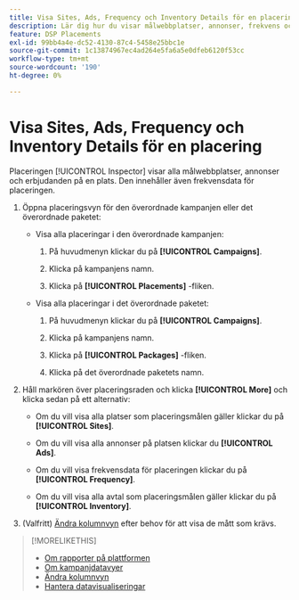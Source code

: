 ```yaml
---
title: Visa Sites, Ads, Frequency och Inventory Details för en placering
description: Lär dig hur du visar målwebbplatser, annonser, frekvens och inventeringsdata för en placering.
feature: DSP Placements
exl-id: 99bb4a4e-dc52-4130-87c4-5458e25bbc1e
source-git-commit: 1c13874967ec4ad264e5fa6a5e0dfeb6120f53cc
workflow-type: tm+mt
source-wordcount: '190'
ht-degree: 0%

---
```


# Visa Sites, Ads, Frequency och Inventory Details för en placering

Placeringen [!UICONTROL Inspector] visar alla målwebbplatser, annonser och erbjudanden på en plats. Den innehåller även frekvensdata för placeringen.

1. Öppna placeringsvyn för den överordnade kampanjen eller det överordnade paketet:

   * Visa alla placeringar i den överordnade kampanjen:

      1. På huvudmenyn klickar du på **[!UICONTROL Campaigns]**.

      1. Klicka på kampanjens namn.

      1. Klicka på **[!UICONTROL Placements]** -fliken.
   * Visa alla placeringar i det överordnade paketet:

      1. På huvudmenyn klickar du på **[!UICONTROL Campaigns]**.

      1. Klicka på kampanjens namn.

      1. Klicka på **[!UICONTROL Packages]** -fliken.

      1. Klicka på det överordnade paketets namn.


1. Håll markören över placeringsraden och klicka **[!UICONTROL More]** och klicka sedan på ett alternativ:

   * Om du vill visa alla platser som placeringsmålen gäller klickar du på **[!UICONTROL Sites]**.

   * Om du vill visa alla annonser på platsen klickar du **[!UICONTROL Ads]**.

   * Om du vill visa frekvensdata för placeringen klickar du på **[!UICONTROL Frequency]**.

   * Om du vill visa alla avtal som placeringsmålen gäller klickar du på **[!UICONTROL Inventory]**.

1. (Valfritt) [Ändra kolumnvyn](column-view-change.md) efter behov för att visa de mått som krävs.

>[!MORELIKETHIS]
>
>* [Om rapporter på plattformen](campaign-reports-about.md)
>* [Om kampanjdatavyer](campaign-data-views-about.md)
>* [Ändra kolumnvyn](column-view-change.md)
>* [Hantera datavisualiseringar](campaign-data-visualization-manage.md)

